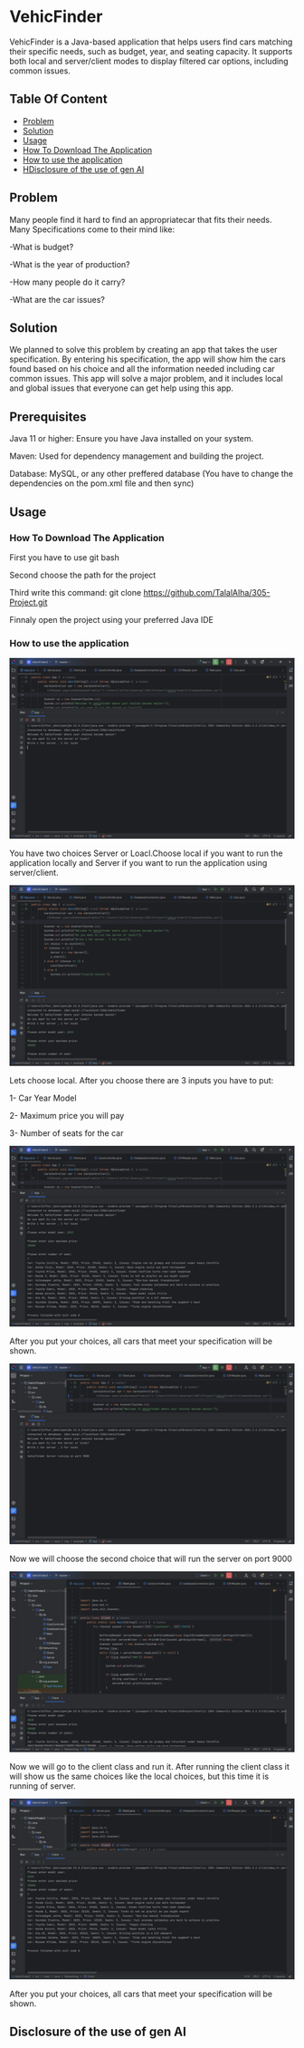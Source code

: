 # VehicFinder

VehicFinder is a Java-based application that helps users find cars matching their specific needs, such as budget, year, and seating capacity. It supports both local and server/client modes to display filtered car options, including common issues.

## Table Of Content
- [Problem](#Problem)
- [Solution](#Solution)
- [Usage](#Usage)
- [How To Download The Application](#how-to-download-the-application)
- [How to use the application](#how-to-use-the-application) 
- [HDisclosure of the use of gen AI](#Disclosure-of-the-use-of-gen-AI)

## Problem

Many people find it hard to find an appropriatecar that fits their needs.
Many Specifications come to their mind like:

-What is budget?

-What is the year of production?

-How many people do it carry?

-What are the car issues?

## Solution

We planned to solve this problem by creating an app that takes the user specification. 
By entering his specification, the app will show him the cars found based on his choice 
and all the information needed including car common issues. This app will solve a major 
problem, and it includes local and global issues that everyone can get help using this 
app.

## Prerequisites
Java 11 or higher: Ensure you have Java installed on your system.

Maven: Used for dependency management and building the project.

Database: MySQL, or any other preffered database (You have to change the dependencies on the pom.xml file and then sync)

## Usage

### How To Download The Application
First you have to use git bash

Second choose the path for the project

Third write this command: git clone https://github.com/TalalAlha/305-Project.git 

Finnaly open the project using your preferred Java IDE



### How to use the application
![Main Menu](https://github.com/TalalAlha/305-Project/blob/85c33038bdabc48db14262317b604183036bc97c/Menu.png)


You have two choices Server or Loacl.Choose local if you want to run the application locally and Server if you want to run the application using server/client.


![LocalInput](https://github.com/TalalAlha/305-Project/blob/85c33038bdabc48db14262317b604183036bc97c/LocalInput.png)

Lets choose local.
After you choose there are 3 inputs you have to put:

1- Car Year Model

2- Maximum price you will pay

3- Number of seats for the car

![LocalResult](https://github.com/TalalAlha/305-Project/blob/85c33038bdabc48db14262317b604183036bc97c/LocalResult.png)


After you put your choices, all cars that meet your specification will be shown.

![RunningServer](https://github.com/TalalAlha/305-Project/blob/85c33038bdabc48db14262317b604183036bc97c/RunningServer.png)

Now we will choose the second choice that will run the server on port 9000

![ClientInput](https://github.com/TalalAlha/305-Project/blob/85c33038bdabc48db14262317b604183036bc97c/ClientInput.png)

Now we will go to the client class and run it. After running the client class it will show us the same choices like the local choices, but this time it is running of server.

![ClientResult](https://github.com/TalalAlha/305-Project/blob/85c33038bdabc48db14262317b604183036bc97c/ClientResult.png)

After you put your choices, all cars that meet your specification will be shown.


## Disclosure of the use of gen AI

